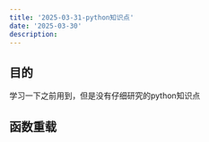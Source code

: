 ```yaml
---
title: '2025-03-31-python知识点'
date: '2025-03-30'
description:
---
```



## 目的
学习一下之前用到，但是没有仔细研究的python知识点

## 函数重载
